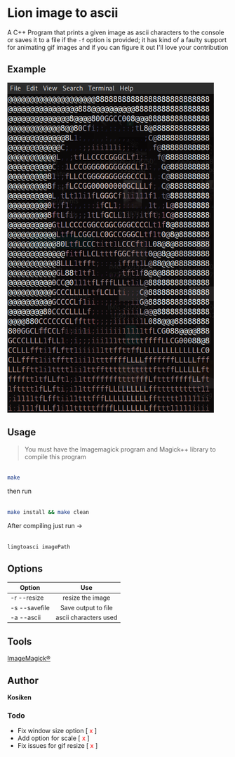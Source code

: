 # Lion image to ascii

A C++ Program that prints a given image as ascii characters to the console or saves it to 
a file if the  `-f` option is provided; it has kind of a faulty support for animating gif images and if you can figure it out I'll love your contribution


## Example 

![example](example.png)

## Usage

> You must have the Imagemagick program and Magick++ library to compile this program 

```sh

make

```

then run

```sh

make install && make clean

```

After compiling just run ->

```sh

limgtoasci imagePath 

```

## Options

| Option          | Use                  |
| -------------   |:--------------------:|
| -r --resize     | resize the image     |
| -s --savefile   | Save output to file  |
| -a --ascii      | ascii characters used|


## Tools

 [ImageMagick®](https://imagemagick.org/) 


## Author

**Kosiken**


### Todo

- Fix window size option [ <span style="color: red">x</span> ]
- Add option for scale [ <span style="color: red">x</span> ]
- Fix issues for gif resize [ <span style="color: red">x</span> ]
